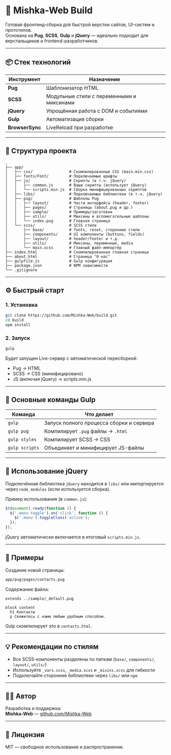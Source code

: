 
# 🚀 Mishka-Web Build

Готовая фронтенд‑сборка для быстрой верстки сайтов, UI-систем и прототипов.  
Основана на **Pug**, **SCSS**, **Gulp** и **jQuery** — идеально подходит для верстальщиков и frontend-разработчиков.

---

## 📦 Стек технологий

| Инструмент    | Назначение                           |
|---------------|--------------------------------------|
| **Pug**       | Шаблонизатор HTML                    |
| **SCSS**      | Модульные стили с переменными и миксинами |
| **jQuery**    | Упрощённая работа с DOM и событиями  |
| **Gulp**      | Автоматизация сборки                 |
| **BrowserSync** | LiveReload при разработке          |

---

## 📁 Структура проекта

```
.
├── app/
│   ├── css/                # Скомпилированные CSS (main.min.css)
│   ├── fonts/Font/         # Подключаемые шрифты
│   ├── js/                 # Скрипты (в т.ч. jQuery)
│   │   ├── common.js       # Ваши скрипты (использует jQuery)
│   │   └── scripts.min.js  # Сборка минифицированных скриптов
│   ├── libs/               # Подключаемые библиотеки (в т.ч. jQuery)
│   ├── pug/                # Шаблоны Pug
│   │   ├── layout/         # Части интерфейса (header, footer)
│   │   ├── pages/          # Страницы (about.pug и др.)
│   │   ├── sample/         # Примеры/заготовки
│   │   ├── utils/          # Миксины и вспомогательные шаблоны
│   │   └── index.pug       # Главная страница
│   └── scss/               # SCSS стили
│       ├── base/           # fonts, reset, сторонние стили
│       ├── components/     # UI компоненты (buttons, fields)
│       ├── layout/         # header/footer и т.д.
│       ├── utils/          # Миксины, переменные, media
│       └── main.scss       # Главный файл-импортёр
├── index.html              # Скомпилированная главная страница
├── about.html              # Страница "О нас"
├── gulpfile.js             # Gulp конфигурация
├── package.json            # NPM зависимости
└── .gitignore
```

---

## ⚙️ Быстрый старт

### 1. Установка

```bash
git clone https://github.com/Mishka-Web/build.git
cd build
npm install
```

### 2. Запуск

```bash
gulp
```

Будет запущен Live-сервер с автоматической пересборкой:

- Pug → HTML
- SCSS → CSS (минифицировано)
- JS (включая jQuery) → scripts.min.js

---

## 🔁 Основные команды Gulp

| Команда        | Что делает                                |
|----------------|--------------------------------------------|
| `gulp`         | Запуск полного процесса сборки и сервера   |
| `gulp pug`     | Компилирует `.pug` файлы → `.html`         |
| `gulp styles`  | Компилирует SCSS → CSS                     |
| `gulp scripts` | Объединяет и минифицирует JS-файлы         |

---

## 🧩 Использование jQuery

Подключённая библиотека `jQuery` находится в `libs/` или импортируется через `node_modules` (если используется сборка).

Пример использования (в `common.js`):

```js
$(document).ready(function () {
  $('.menu-toggle').on('click', function () {
    $('.menu').toggleClass('active');
  });
});
```

jQuery автоматически включается в итоговый `scripts.min.js`.

---

## 📜 Примеры

Создание новой страницы:

```bash
app/pug/pages/contacts.pug
```

Содержание файла:

```pug
extends ../sample/_default.pug

block content
  h1 Контакты
  p Свяжитесь с нами любым удобным способом.
```

Gulp скомпилирует это в `contacts.html`.

---

## 💡 Рекомендации по стилям

- Все SCSS-компоненты разделены по папкам (`base/`, `components/`, `layout/`, `utils/`)
- Используйте `_vars.scss`, `_media.scss` и `_mixins.scss` для гибкости
- Подключайте сторонние библиотеки через `libs/` или `npm`

---

## 🧑‍💻 Автор

Разработка и поддержка:  
**Mishka-Web** — [github.com/Mishka-Web](https://github.com/Mishka-Web)

---

## 📄 Лицензия

MIT — свободное использование и распространение.
